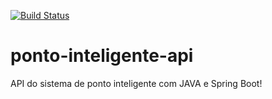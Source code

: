 [![Build Status](https://travis-ci.org/Tigum/ponto-inteligente-api.svg?branch=master)](https://travis-ci.org/Tigum/ponto-inteligente-api)

# ponto-inteligente-api
API do sistema de ponto inteligente com JAVA e Spring Boot!
